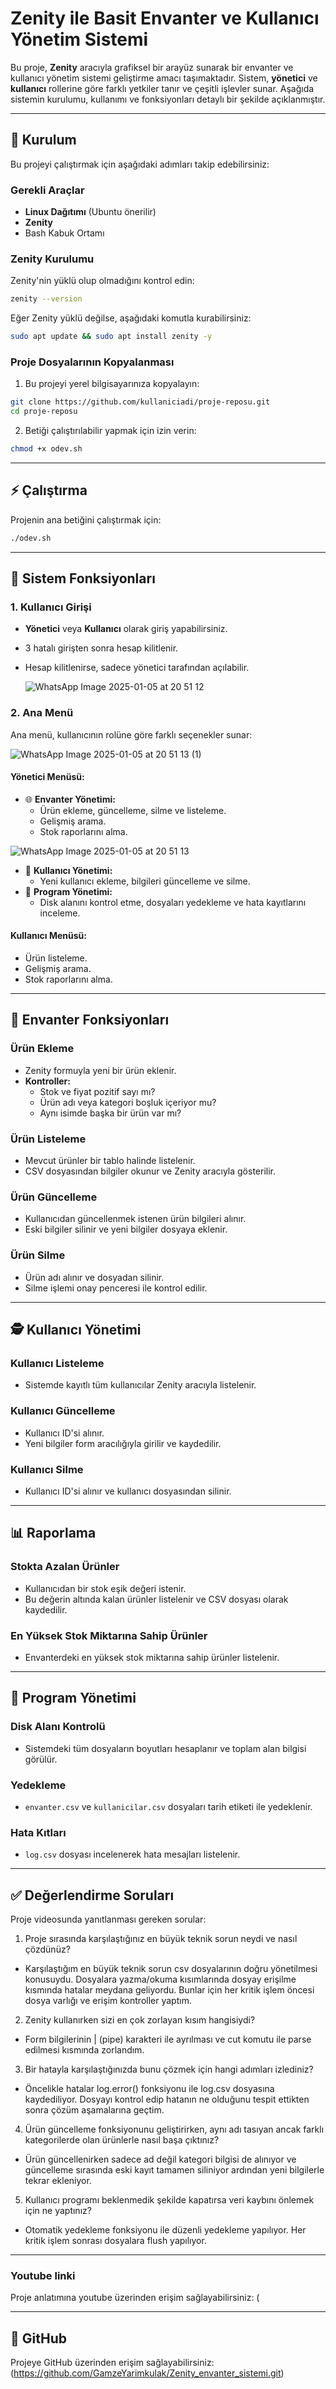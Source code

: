 # Zenity ile Basit Envanter ve Kullanıcı Yönetim Sistemi

Bu proje, **Zenity** aracıyla grafiksel bir arayüz sunarak bir envanter ve kullanıcı yönetim sistemi geliştirme amacı taşımaktadır. Sistem, **yönetici** ve **kullanıcı** rollerine göre farklı yetkiler tanır ve çeşitli işlevler sunar. Aşağıda sistemin kurulumu, kullanımı ve fonksiyonları detaylı bir şekilde açıklanmıştır.

---

## 🔧 Kurulum

Bu projeyi çalıştırmak için aşağıdaki adımları takip edebilirsiniz:

### Gerekli Araçlar
- **Linux Dağıtımı** (Ubuntu önerilir)
- **Zenity**
- Bash Kabuk Ortamı

### Zenity Kurulumu
Zenity'nin yüklü olup olmadığını kontrol edin:
```bash
zenity --version
```
Eğer Zenity yüklü değilse, aşağıdaki komutla kurabilirsiniz:
```bash
sudo apt update && sudo apt install zenity -y
```

### Proje Dosyalarının Kopyalanması
1. Bu projeyi yerel bilgisayarınıza kopyalayın:
```bash
git clone https://github.com/kullaniciadi/proje-reposu.git
cd proje-reposu
```

2. Betiği çalıştırılabilir yapmak için izin verin:
```bash
chmod +x odev.sh
```

---

## ⚡ Çalıştırma

Projenin ana betiğini çalıştırmak için:
```bash
./odev.sh
```
---

## 🔄 Sistem Fonksiyonları

### **1. Kullanıcı Girişi**
- **Yönetici** veya **Kullanıcı** olarak giriş yapabilirsiniz.
- 3 hatalı girişten sonra hesap kilitlenir.
- Hesap kilitlenirse, sadece yönetici tarafından açılabilir.

  
  ![WhatsApp Image 2025-01-05 at 20 51 12](https://github.com/user-attachments/assets/3eba262e-dbc9-4f1f-a71f-55dbaf8989de)



### **2. Ana Menü**
Ana menü, kullanıcının rolüne göre farklı seçenekler sunar:


![WhatsApp Image 2025-01-05 at 20 51 13 (1)](https://github.com/user-attachments/assets/615ed73c-53aa-4ccc-b406-5550477b36d0)
 

#### **Yönetici Menüsü**:
- 🌐 **Envanter Yönetimi:**
  - Ürün ekleme, güncelleme, silme ve listeleme.
  - Gelişmiş arama.
  - Stok raporlarını alma.
 
 ![WhatsApp Image 2025-01-05 at 20 51 13](https://github.com/user-attachments/assets/af837ee6-31ae-48e5-909b-b6721eac87cf)


 
- 🔧 **Kullanıcı Yönetimi:**
  - Yeni kullanıcı ekleme, bilgileri güncelleme ve silme.
- 🔋 **Program Yönetimi:**
  - Disk alanını kontrol etme, dosyaları yedekleme ve hata kayıtlarını inceleme.

#### **Kullanıcı Menüsü**:
- Ürün listeleme.
- Gelişmiş arama.
- Stok raporlarını alma.

---

## 🔖 Envanter Fonksiyonları

### **Ürün Ekleme**
- Zenity formuyla yeni bir ürün eklenir.
- **Kontroller:**
  - Stok ve fiyat pozitif sayı mı?
  - Ürün adı veya kategori boşluk içeriyor mu?
  - Aynı isimde başka bir ürün var mı?

### **Ürün Listeleme**
- Mevcut ürünler bir tablo halinde listelenir.
- CSV dosyasından bilgiler okunur ve Zenity aracıyla gösterilir.

### **Ürün Güncelleme**
- Kullanıcıdan güncellenmek istenen ürün bilgileri alınır.
- Eski bilgiler silinir ve yeni bilgiler dosyaya eklenir.

### **Ürün Silme**
- Ürün adı alınır ve dosyadan silinir.
- Silme işlemi onay penceresi ile kontrol edilir.

---

## 🕵️ Kullanıcı Yönetimi

### **Kullanıcı Listeleme**
- Sistemde kayıtlı tüm kullanıcılar Zenity aracıyla listelenir.

### **Kullanıcı Güncelleme**
- Kullanıcı ID'si alınır.
- Yeni bilgiler form aracılığıyla girilir ve kaydedilir.

### **Kullanıcı Silme**
- Kullanıcı ID'si alınır ve kullanıcı dosyasından silinir.

---

## 📊 Raporlama

### **Stokta Azalan Ürünler**
- Kullanıcıdan bir stok eşik değeri istenir.
- Bu değerin altında kalan ürünler listelenir ve CSV dosyası olarak kaydedilir.

### **En Yüksek Stok Miktarına Sahip Ürünler**
- Envanterdeki en yüksek stok miktarına sahip ürünler listelenir.

---

## 🔋 Program Yönetimi

### **Disk Alanı Kontrolü**
- Sistemdeki tüm dosyaların boyutları hesaplanır ve toplam alan bilgisi görülür.

### **Yedekleme**
- `envanter.csv` ve `kullanicilar.csv` dosyaları tarih etiketi ile yedeklenir.

### **Hata Kıtları**
- `log.csv` dosyası incelenerek hata mesajları listelenir.

---


## ✅ Değerlendirme Soruları

Proje videosunda yanıtlanması gereken sorular:
1. Proje sırasında karşılaştığınız en büyük teknik sorun neydi ve nasıl çözdünüz?
-  Karşılaştığım en büyük teknik sorun csv dosyalarının doğru yönetilmesi konusuydu. Dosyalara yazma/okuma kısımlarında dosyay erişilme kısmında hatalar meydana geliyordu. Bunlar için her kritik işlem öncesi dosya varlığı ve erişim kontroller yaptım.
2. Zenity kullanırken sizi en çok zorlayan kısım hangisiydi?
-  Form bilgilerinin | (pipe) karakteri ile ayrılması ve cut komutu ile parse edilmesi kısmında zorlandım.
3. Bir hatayla karşılaştığınızda bunu çözmek için hangi adımları izlediniz?
-  Öncelikle hatalar log.error() fonksiyonu ile log.csv dosyasına kaydediliyor. Dosyayı kontrol edip hatanın ne olduğunu tespit ettikten sonra çözüm aşamalarına geçtim.
4. Ürün güncelleme fonksiyonunu geliştirirken, aynı adı tasıyan ancak farklı kategorilerde olan ürünlerle nasıl başa çıktınız?
-  Ürün güncellenirken sadece ad değil kategori bilgisi de alınıyor ve güncelleme sırasında eski kayıt tamamen siliniyor ardından yeni bilgilerle tekrar ekleniyor.
5. Kullanıcı programı beklenmedik şekilde kapatırsa veri kaybını önlemek için ne yaptınız?
-  Otomatik yedekleme fonksiyonu ile düzenli yedekleme yapılıyor. Her kritik işlem sonrası dosyalara flush yapılıyor.

---
### **Youtube linki**
Proje anlatımına youtube üzerinden erişim sağlayabilirsiniz: (

---

## 🔗 GitHub
Projeye GitHub üzerinden erişim sağlayabilirsiniz: (https://github.com/GamzeYarimkulak/Zenity_envanter_sistemi.git)

